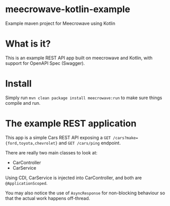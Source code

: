 # meecrowave-kotlin-example

Example maven project for Meecrowave using Kotlin

# What is it?

This is an example REST API app built on meecrowave and Kotlin, with support for OpenAPI Spec (Swagger).

# Install

Simply run `mvn clean package install meecrowave:run` to make sure things compile and run.

# The example REST application

This app is a simple Cars REST API exposing a `GET /cars?make={ford,toyota,chevrolet}` and `GET /cars/ping` endpoint.

There are really two main classes to look at:

- CarController
- CarService

Using CDI, CarService is injected into CarController, and both are `@ApplicationScoped`.

You may also notice the use of `AsyncResponse` for non-blocking behaviour so that the actual work happens off-thread.
